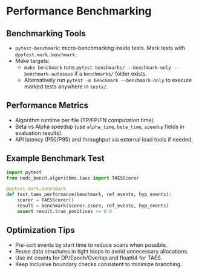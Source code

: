 # Performance Benchmarking

## Benchmarking Tools
- `pytest-benchmark`: micro-benchmarking inside tests. Mark tests with `@pytest.mark.benchmark`.
- Make targets:
  - `make benchmark` runs `pytest benchmarks/ --benchmark-only --benchmark-autosave` if a `benchmarks/` folder exists.
  - Alternatively run `pytest -m benchmark --benchmark-only` to execute marked tests anywhere in `tests/`.

## Performance Metrics
- Algorithm runtime per file (TP/FP/FN computation time).
- Beta vs Alpha speedup (use `alpha_time`, `beta_time`, `speedup` fields in evaluation results).
- API latency (P50/P95) and throughput via external load tools if needed.

## Example Benchmark Test
```python
import pytest
from nedc_bench.algorithms.taes import TAESScorer

@pytest.mark.benchmark
def test_taes_performance(benchmark, ref_events, hyp_events):
    scorer = TAESScorer()
    result = benchmark(scorer.score, ref_events, hyp_events)
    assert result.true_positives >= 0.0
```

## Optimization Tips
- Pre-sort events by start time to reduce scans when possible.
- Reuse data structures in tight loops to avoid unnecessary allocations.
- Use int counts for DP/Epoch/Overlap and float64 for TAES.
- Keep inclusive boundary checks consistent to minimize branching.
